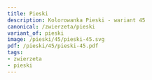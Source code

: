 ```yaml
---
title: Pieski
description: Kolorowanka Pieski - wariant 45
canonical: /zwierzeta/pieski
variant_of: pieski
image: /pieski/45/pieski-45.svg
pdf: /pieski/45/pieski-45.pdf
tags:
- zwierzeta
- pieski
---
```

